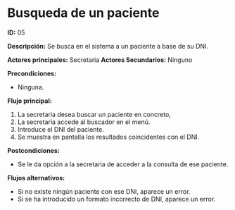 # Busqueda de un paciente

**ID:** 05

**Descripción:** Se busca en el sistema a un paciente a base de su DNI.

**Actores principales:** Secretaria
**Actores Secundarios:** Ninguno

**Precondiciones:**
* Ninguna.

**Flujo principal:**
1. La secretaria desea buscar un paciente en concreto,
2. La secretaria accede al buscador en el menú.
3. Introduce el DNI del paciente.
4. Se muestra en pantalla los resultados coincidentes con el DNI.

**Postcondiciones:**

* Se le da opción a la secretaria de acceder a la consulta de ese paciente.

**Flujos alternativos:**

* Si no existe ningún paciente con ese DNI, aparece un error.
* Si se ha introducido un formato incorrecto de DNI, aparece un error.

